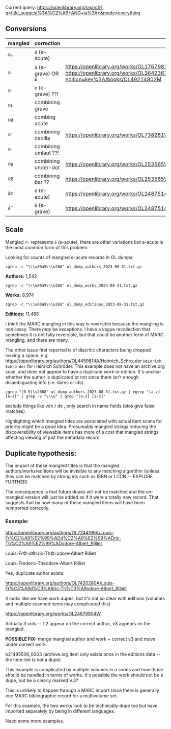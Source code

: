Current query: https://openlibrary.org/search?q=title_suggest%3A%C2%A9+AND+ia%3A*&mode=everything

## Conversions

| mangled | correction | source |
|---------|------------|--------|
| `©♭`    | `é` (e-acute)   |
| `©`     | `à` (a-grave) OR `É`  | https://openlibrary.org/works/OL17679814W/Trait%C2%A9%E2%99%AD_%C2%A9%E2%99%ADl%C2%A9%E2%99%ADmentaire_d%27anatomie?edition=key%3A/books/OL26283189M  and https://openlibrary.org/works/OL36423630W/D%C2%A9%E2%99%ADmonstrations_%C2%A9%E2%99%ADl%C2%A9%E2%99%ADmentaires_de_botanique_%C2%A9_l%27usage_de_l%27%C2%A9cole_Royale_V%C2%A9%E2%99%ADt%C2%A9%E2%99%ADrinaire?edition=key%3A/books/OL49214802M|
| `©·`    | `è` (e-grave) ??!  | 
| `©Ł`    | combining grave |
| `©Ø`    | combing acute   |
| `©ʻ`    | combining cedilla | https://openlibrary.org/works/OL738281W/Trait%C2%A9%C3%98es_de_l%C2%A9%C3%98egislation_civile_et_p%C2%A9%C3%98enale?edition=key%3A/books/OL7074539M |
| `©·`    | combining umlaut ??! |
| `©ø`    | combining under-dot  | https://openlibrary.org/works/OL253565W?edition=key%3A/books/OL7178238M |
| `©Æ`    | combining bar ??     | https://openlibrary.org/works/OL253565W?edition=key%3A/books/OL7178238M |
| `Ã©`    | `é` (e-acute)                | https://openlibrary.org/works/OL24875145W/Trait%C3%83%C2%A9_d%27hygi%C3%83%C2%A8ne_publique_et_priv%C3%83%C2%A9e?edition=key%3A/books/OL33065425M |
| `Ã¨`    | `è` (e-grave)  | https://openlibrary.org/works/OL24875145W/Trait%C3%83%C2%A9_d%27hygi%C3%83%C2%A8ne_publique_et_priv%C3%83%C2%A9e?edition=key%3A/books/OL33065425M |
## Scale

Mangled `©♭` represents `é` (e-acute), there are other variations but e-acute is the most common form of this problem.

Looking for counts of mangled e-acute records in OL dumps:


    zgrep -c "\\\u00a9\\\u266" ol_dump_authors_2023-08-31.txt.gz
**Authors:** 1,542

    zgrep -c "\\\u00a9\\\u266" ol_dump_works_2023-08-31.txt.gz
**Works:** 8,974

    zgrep -c "\\\u00a9\\\u266" ol_dump_editions_2023-08-31.txt.gz
**Editions:** 11,486

I _think_ the MARC mangling in this way is reversible because the mangling is non-lossy. There _may_ be exceptions. I have a vague recollection that sometimes it is not fully reversible, but that could be another form of MARC mangling, and there are many.

The other issue first reported is of diacritic characters being dropped leaving a space, e.g. https://openlibrary.org/authors/OL4459814A/Heinrich_Schro_der
`Heinrich Schro der` for Heinrich Schröder.  This example does not have an archive.org scan, and does not appear to have a duplicate work or edition. It's unclear whether the author is duplicated or not since there isn't enough disambiguating info (i.e. dates or ids). 

    zgrep "[0-9]\s2008" ol_dump_authors_2023-08-31.txt.gz | egrep "[a-z] [a-z]" | grep -v "\\\u" | grep "[a-z] [a-z]"

exclude things like von / de , only search in name fields (bios give false matches)


Highlighting which mangled titles are associated with actual item scans for priority might be a good idea. Presumably mangled strings reducing the discoverability of viewable items has more of a cost that mangled strings affecting viewing of just the metadata record.


## Duplicate hypothesis:

The impact of these mangled titles is that the mangled authors/works/editions will be invisible to any matching algorithm (unless they can be matched by strong ids such as ISBN or LCCN -- EXPLORE FURTHER)

The consequence is that future dupes will not be matched and the un-mangled version will just be added as if it were a totally new record. That suggests that by now many of these mangled items will have been reimported correctly.

### Example:

https://openlibrary.org/authors/OL7244196A/Louis-Fr%C2%A9%E2%99%ADd%C2%A9%E2%99%ADric-Th%C2%A9%E2%99%ADodore-Albert_Rilliet

Louis-Fr©♭d©♭ric-Th©♭odore-Albert Rilliet

Louis-Frederic-Theodore-Albert Rilliet

Yes, duplicate author exists:

https://openlibrary.org/authors/OL7420280A/Louis-Fr%C3%A9d%C3%A9ric-Th%C3%A9odore-Albert_Rilliet

It looks like we have work dupes, but it's not so clear with editions (volumes and multiple scanned items may complicated this)


https://openlibrary.org/works/OL24879904W

Actually 3 vols -- 1,2 appear on the correct author, v3 appears on the mangled.

**POSSIBLE FIX:** merge mangled author and work + correct v3 and move under correct work.

b21495506_0003 (archive.org item only exists once in the editions data -- the item link is not a dupe)

This example is complicated by multiple volumes in a series and how those should be handled in terms of works.
It's possible the work should not be a dupe, but be a clearly marked V.3?

This is unlikely to happen through a MARC import since there is generally one MARC bibliographic record for a multivolume set.

For this example, the two works look to be technically dupe too but have imported separately by being in different languages.

Need some more examples.